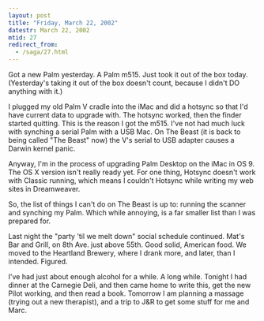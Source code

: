 ```yaml
---
layout: post
title: "Friday, March 22, 2002"
datestr: March 22, 2002
mtid: 27
redirect_from:
  - /saga/27.html
---
```


Got a new Palm yesterday. A Palm m515. Just took it out of the box today. (Yesterday's
taking it out of the box doesn't count, because I didn't DO anything with it.)

I plugged my old Palm V cradle into the iMac and did a hotsync so that I'd
have current data to upgrade with. The hotsync worked, then the finder started
quitting. This is the reason I got the m515. I've not had much luck with synching
a serial Palm with a USB Mac. On The Beast (it is back to being called &quot;The
Beast&quot; now) the V's serial to USB adapter causes a Darwin kernel panic.

Anyway, I'm in the process of upgrading Palm Desktop on the iMac in OS 9. The
OS X version isn't really ready yet. For one thing, Hotsync doesn't work with
Classic running, which means I couldn't Hotsync while writing my web sites in
Dreamweaver.

So, the list of things I can't do on The Beast is up to: running the scanner
and synching my Palm. Which while annoying, is a far smaller list than I was
prepared for.

Last night the &quot;party 'til we melt down&quot; social schedule continued.
Mat's Bar and Grill, on 8th Ave. just above 55th. Good solid, American food.
We moved to the Heartland Brewery, where I drank more, and later, than I intended.
Figured. 

I've had just about enough alcohol for a while. A long while. Tonight I had
dinner at the Carnegie Deli, and then came home to write this, get the new Pilot
working, and then read a book. Tomorrow I am planning a massage (trying out
a new therapist), and a trip to J&amp;R to get some stuff for me and Marc.

